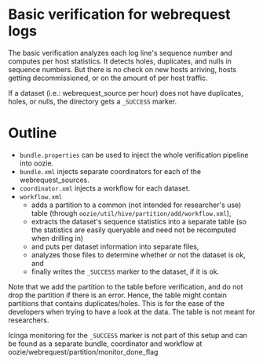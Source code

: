 # Basic verification for webrequest logs

The basic verification analyzes each log line's sequence number and
computes per host statistics. It detects holes, duplicates, and nulls
in sequence numbers. But there is no check on new hosts arriving,
hosts getting decommissioned, or on the amount of per host traffic.

If a dataset (i.e.: webrequest_source per hour) does not have
duplicates, holes, or nulls, the directory gets a ```_SUCCESS```
marker.

# Outline

* ```bundle.properties``` can be used to inject the whole verification
  pipeline into oozie.
* ```bundle.xml``` injects separate coordinators for each of the
  webrequest_sources.
* ```coordinator.xml``` injects a workflow for each dataset.
* ```workflow.xml```
  * adds a partition to a common (not intended for researcher's use)
    table (through ```oozie/util/hive/partition/add/workflow.xml```),
  * extracts the dataset's sequence statistics into a separate table
    (so the statistics are easily queryable and need not be recomputed
    when drilling in)
  * and puts per dataset information into separate files,
  * analyzes those files to determine whether or not the dataset is
    ok, and
  * finally writes the ```_SUCCESS``` marker to the dataset, if it is
    ok.

Note that we add the partition to the table before verification, and
do not drop the partition if there is an error. Hence, the table might
contain partitions that contains duplicates/holes. This is for the
ease of the developers when trying to have a look at the data. The
table is not meant for researchers.

Icinga monitoring for the ```_SUCCESS``` marker is not part of this
setup and can be found as a separate bundle, coordinator and workflow
at oozie/webrequest/partition/monitor_done_flag
